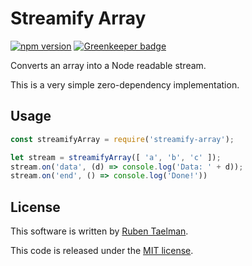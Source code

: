 # Streamify Array

[![npm version](https://badge.fury.io/js/streamify-array.svg)](https://www.npmjs.com/package/streamify-array) [![Greenkeeper badge](https://badges.greenkeeper.io/rubensworks/streamify-array.js.svg)](https://greenkeeper.io/)

Converts an array into a Node readable stream.

This is a very simple zero-dependency implementation.

## Usage

```javascript
const streamifyArray = require('streamify-array');

let stream = streamifyArray([ 'a', 'b', 'c' ]);
stream.on('data', (d) => console.log('Data: ' + d));
stream.on('end', () => console.log('Done!'))
```

## License
This software is written by [Ruben Taelman](http://rubensworks.net/).

This code is released under the [MIT license](http://opensource.org/licenses/MIT).
